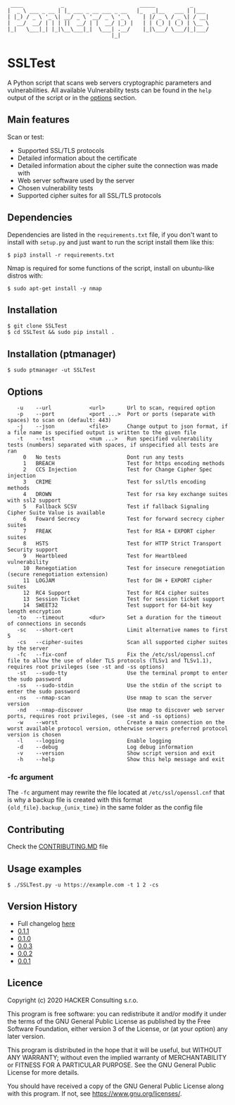 ```
 ____            _                        _____           _     
|  _ \ ___ _ __ | |_ ___ _ __ ___ _ __   |_   _|__   ___ | |___ 
| |_) / _ \ '_ \| __/ _ \ '__/ _ \ '_ \    | |/ _ \ / _ \| / __|
|  __/  __/ | | | ||  __/ | |  __/ |_) |   | | (_) | (_) | \__ \
|_|   \___|_| |_|\__\___|_|  \___| .__/    |_|\___/ \___/|_|___/
                                 |_|
```

# SSLTest

A Python script that scans web servers cryptographic parameters and vulnerabilities. All available Vulnerability tests
can be found in the `help` output of the script or in the [options](#Options) section.

## Main features

Scan or test:

- Supported SSL/TLS protocols
- Detailed information about the certificate
- Detailed information about the cipher suite the connection was made with
- Web server software used by the server
- Chosen vulnerability tests
- Supported cipher suites for all SSL/TLS protocols

## Dependencies

Dependencies are listed in the `requirements.txt` file, if you don't want to install with `setup.py`
and just want to run the script install them like this:

```
$ pip3 install -r requirements.txt
```

Nmap is required for some functions of the script, install on ubuntu-like distros with:

```
$ sudo apt-get install -y nmap
```

## Installation

```
$ git clone SSLTest
$ cd SSLTest && sudo pip install .
```

## Installation (ptmanager)

```
$ sudo ptmanager -ut SSLTest
```

## Options

```
   -u    --url            <url>       Url to scan, required option
   -p    --port           <port ...>  Port or ports (separate with spaces) to scan on (default: 443)
   -j    --json           <file>      Change output to json format, if a file name is specified output is written to the given file
   -t    --test           <num ...>   Run specified vulnerability tests (numbers) separated with spaces, if unspecified all tests are ran
     0   No tests                     Dont run any tests
     1   BREACH                       Test for https encoding methods
     2   CCS Injection                Test for Change Cipher Spec injection
     3   CRIME                        Test for ssl/tls encoding methods
     4   DROWN                        Test for rsa key exchange suites with ssl2 support
     5   Fallback SCSV                Test if fallback Signaling Cipher Suite Value is available
     6   Foward Secrecy               Test for forward secrecy cipher suites
     7   FREAK                        Test for RSA + EXPORT cipher suites
     8   HSTS                         Test for HTTP Strict Transport Security support
     9   Heartbleed                   Test for Heartbleed vulnerability
     10  Renegotiation                Test for insecure renegotiation (secure renegotiation extension)
     11  LOGJAM                       Test for DH + EXPORT cipher suites
     12  RC4 Support                  Test for RC4 cipher suites
     13  Session Ticket               Test for session ticket support
     14  SWEET32                      Test support for 64-bit key length encryption
   -to   --timeout        <dur>       Set a duration for the timeout of connections in seconds
   -sc   --short-cert                 Limit alternative names to first 5
   -cs   --cipher-suites              Scan all supported cipher suites by the server
   -fc   --fix-conf                   Fix the /etc/ssl/openssl.cnf file to allow the use of older TLS protocols (TLSv1 and TLSv1.1), requires root privileges (see -st and -ss options)
   -st   --sudo-tty                   Use the terminal prompt to enter the sudo password
   -ss   --sudo-stdin                 Use the stdin of the script to enter the sudo password
   -ns   --nmap-scan                  Use nmap to scan the server version
   -nd   --nmap-discover              Use nmap to discover web server ports, requires root privileges, (see -st and -ss options)
   -w    --worst                      Create a main connection on the worst available protocol version, otherwise servers preferred protocol version is chosen
   -l    --logging                    Enable logging
   -d    --debug                      Log debug information
   -v    --version                    Show script version and exit
   -h    --help                       Show this help message and exit
```

### -fc argument

The `-fc` argument may rewrite the file located at `/etc/ssl/openssl.cnf` that is why a backup file is created with this
format `{old_file}.backup_{unix_time}` in the same folder as the config file

## Contributing
Check the [CONTRIBUTING.MD](CONTRIBUTING.md) file

## Usage examples

```
$ ./SSLTest.py -u https://example.com -t 1 2 -cs
```

## Version History

* Full changelog [here](/CHANGELOG.md)
* [0.1.1](https://github.com/SamoKopecky/SSLTest/releases/tag/v0.1.1)
* [0.1.0](https://github.com/SamoKopecky/SSLTest/releases/tag/v0.1.0)
* [0.0.3](https://github.com/SamoKopecky/SSLTest/releases/tag/v0.0.3)
* [0.0.2](https://github.com/SamoKopecky/SSLTest/releases/tag/v0.0.2)
* [0.0.1](https://github.com/SamoKopecky/SSLTest/releases/tag/v0.0.1)

## Licence

Copyright (c) 2020 HACKER Consulting s.r.o.

This program is free software: you can redistribute it and/or modify it under the terms of the GNU General Public
License as published by the Free Software Foundation, either version 3 of the License, or
(at your option) any later version.

This program is distributed in the hope that it will be useful, but WITHOUT ANY WARRANTY; without even the implied
warranty of MERCHANTABILITY or FITNESS FOR A PARTICULAR PURPOSE. See the GNU General Public License for more details.

You should have received a copy of the GNU General Public License along with this program. If not,
see <https://www.gnu.org/licenses/>.
